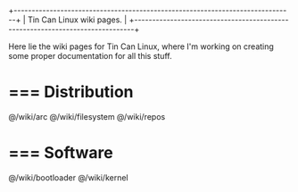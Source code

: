 +------------------------------------------------------------------------------+
|  Tin Can Linux wiki pages.                                                   |
+------------------------------------------------------------------------------+

Here lie the wiki pages for Tin Can Linux, where I'm working on creating some
proper documentation for all this stuff.


=== Distribution
================

  @/wiki/arc
  @/wiki/filesystem
  @/wiki/repos


=== Software
============

  @/wiki/bootloader
  @/wiki/kernel
